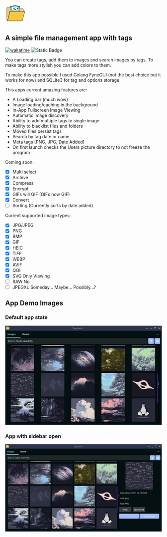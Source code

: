 <!-- # ![App icon: ](./icon.png) Tag Vault -->
<img src="./icon.png" alt="icon" width="64" height="64"/>

## A simple file management app with tags

[![wakatime](https://wakatime.com/badge/user/ee6ea1f8-6dfb-4436-aeb5-8339646633e5/project/4a604a7d-5a64-4fcd-a9bf-e2b84fe10b72.svg)](https://wakatime.com/badge/user/ee6ea1f8-6dfb-4436-aeb5-8339646633e5/project/4a604a7d-5a64-4fcd-a9bf-e2b84fe10b72)
![Static Badge](https://img.shields.io/badge/Krigga-approved-lightgreen?style=flat-square)

You can create tags, add them to images and search images by tags.
To make tags more stylish you can add colors to them.

To make this app possible I used Golang FyneGUI (not the best choice but it works for now) and SQLite3 for tag and options storage.

This apps current amazing features are:

- A Loading bar (much wow)
- Image loading/caching in the background
- In-App Fullscreen Image Viewing
- Automatic image discovery
- Ability to add multiple tags to single image
- Ability to blacklist files and folders
- Moved files persist tags
- Search by tag date or name
- Meta tags [PNG, JPG, Date Added]
- On first launch checks the Users picture directory to not freeze the program

Coming soon:

- [x] Multi select
- [x] Archive
- [x] Compress
- [x] Encrypt
- [x] GIFs will GIF (GIFs now GIF)
- [x] Convert
- [ ] Sorting (Currently sorts by date added)

Current supported image types:

- [x] JPG/JPEG
- [x] PNG
- [x] BMP
- [x] GIF
- [x] HEIC
- [x] TIFF
- [x] WEBP
- [x] AVIF
- [x] QOI
- [x] SVG   Only Viewing
- [ ] RAW   No
- [ ] JPEGXL   Someday... Maybe... Possibly...?

## App Demo Images

### Default app state

![App window demo: ](./demo.png)

### App with sidebar open

![App tag demo: ](./demo-tags.png)
